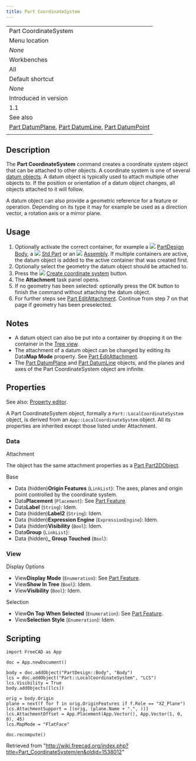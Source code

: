 ```yaml
---
title: Part CoordinateSystem
---
```


|                                                                                                                                                                  |
| ---------------------------------------------------------------------------------------------------------------------------------------------------------------- |
| Part CoordinateSystem                                                                                                                                            |
| Menu location                                                                                                                                                    |
| _None_                                                                                                                                                           |
| Workbenches                                                                                                                                                      |
| All                                                                                                                                                              |
| Default shortcut                                                                                                                                                 |
| _None_                                                                                                                                                           |
| Introduced in version                                                                                                                                            |
| 1.1                                                                                                                                                              |
| See also                                                                                                                                                         |
| [Part DatumPlane](/Part_DatumPlane "Part DatumPlane"), [Part DatumLine](/Part_DatumLine "Part DatumLine"), [Part DatumPoint](/Part_DatumPoint "Part DatumPoint") |
|                                                                                                                                                                  |

## Description

The **Part CoordinateSystem** command creates a coordinate system object that can be attached to other objects. A coordinate system is one of several [datum objects](/Std_Base#Part_Datums "Std Base"). A datum object is typically used to attach multiple other objects to. If the position or orientation of a datum object changes, all objects attached to it will follow.

A datum object can also provide a geometric reference for a feature or operation. Depending on its type it may for example be used as a direction vector, a rotation axis or a mirror plane.

## Usage

1. Optionally activate the correct container, for example a ![](/images/PartDesign_Body.svg) [PartDesign Body](/PartDesign_Body "PartDesign Body"), a ![](/images/Std_Part.svg) [Std Part](/Std_Part "Std Part") or an ![](/images/Assembly_CreateAssembly.svg) [Assembly](/Assembly_CreateAssembly "Assembly CreateAssembly"). If multiple containers are active, the datum object is added to the active container that was created first.
2. Optionally select the geometry the datum object should be attached to.
3. Press the ![](/images/Part_CoordinateSystem.svg) [Create coordinate system](/Part_CoordinateSystem "Part CoordinateSystem") button.
4. The **Attachment** task panel opens.
5. If no geometry has been selected: optionally press the OK button to finish the command without attaching the datum object.
6. For further steps see [Part EditAttachment](/Part_EditAttachment#Usage "Part EditAttachment"). Continue from step 7 on that page if geometry has been preselected.

## Notes

- A datum object can also be put into a container by dropping it on the container in the [Tree view](/Tree_view "Tree view").
- The attachment of a datum object can be changed by editing its Data**Map Mode** property. See [Part EditAttachment](/Part_EditAttachment#Usage "Part EditAttachment").
- The [Part DatumPlane](/Part_DatumPlane "Part DatumPlane") and [Part DatumLine](/Part_DatumLine "Part DatumLine") objects, and the planes and axes of the Part CoordinateSystem object are infinite.

## Properties

See also: [Property editor](/Property_editor "Property editor").

A Part CoordinateSystem object, formally a `Part::LocalCoordinateSystem` object, is derived from an `App::LocalCoordinateSystem` object. All its properties are inherited except those listed under Attachment.

### Data

Attachment

The object has the same attachment properties as a [Part Part2DObject](/Part_Part2DObject#Data "Part Part2DObject").

Base

- Data (hidden)**Origin Features** (`LinkList`): The axes, planes and origin point controlled by the coordinate system.
- Data**Placement** (`Placement`): See [Part Feature](/Part_Feature#Data "Part Feature").
- Data**Label** (`String`): Idem.
- Data (hidden)**Label2** (`String`): Idem.
- Data (hidden)**Expression Engine** (`ExpressionEngine`): Idem.
- Data (hidden)**Visibility** (`Bool`): Idem.
- Data**Group** (`LinkList`):
- Data (hidden)**\_ Group Touched** (`Bool`):

### View

Display Options

- View**Display Mode** (`Enumeration`): See [Part Feature](/Part_Feature#View "Part Feature").
- View**Show In Tree** (`Bool`): Idem.
- View**Visibility** (`Bool`): Idem.

Selection

- View**On Top When Selected** (`Enumeration`): See [Part Feature](/Part_Feature#View "Part Feature").
- View**Selection Style** (`Enumeration`): Idem.

## Scripting

```
import FreeCAD as App

doc = App.newDocument()

body = doc.addObject("PartDesign::Body", "Body")
lcs = doc.addObject("Part::LocalCoordinateSystem", "LCS")
lcs.Visibility = True
body.addObjects([lcs])

orig = body.Origin
plane = next(f for f in orig.OriginFeatures if f.Role == "XZ_Plane")
lcs.AttachmentSupport = [(orig, (plane.Name + ".", ))]
lcs.AttachmentOffset = App.Placement(App.Vector(), App.Vector(1, 0, 0), 45)
lcs.MapMode = "FlatFace"

doc.recompute()

```

Retrieved from "<http://wiki.freecad.org/index.php?title=Part_CoordinateSystem/en&oldid=1538012>"
